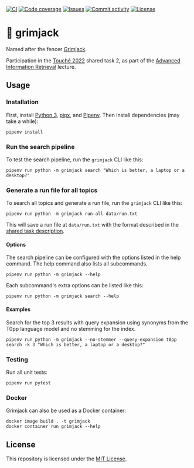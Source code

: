 [![CI](https://img.shields.io/github/workflow/status/heinrichreimer/grimjack/CI?style=flat-square)](https://github.com/heinrichreimer/grimjack/actions?query=workflow%3A"CI")
[![Code coverage](https://img.shields.io/codecov/c/github/heinrichreimer/grimjack?style=flat-square)](https://codecov.io/github/heinrichreimer/grimjack/)
[![Issues](https://img.shields.io/github/issues/heinrichreimer/grimjack?style=flat-square)](https://github.com/heinrichreimer/grimjack/issues)
[![Commit activity](https://img.shields.io/github/commit-activity/m/heinrichreimer/grimjack?style=flat-square)](https://github.com/heinrichreimer/grimjack/commits)
[![License](https://img.shields.io/github/license/heinrichreimer/grimjack?style=flat-square)](LICENSE)

# 🤺 grimjack

Named after the fencer [Grimjack](https://en.wikipedia.org/wiki/Grimjack).

Participation in the [Touché 2022](https://webis.de/events/touche-22/) shared task 2, as part of the 
[Advanced Information Retrieval](https://gitlab.informatik.uni-halle.de/aqvbw/Information-Retrieval/) lecture.

## Usage

### Installation

First, install [Python 3](https://python.org/downloads/), 
[pipx](https://pipxproject.github.io/pipx/installation/#install-pipx), and 
[Pipenv](https://pipenv.pypa.io/en/latest/install/#isolated-installation-of-pipenv-with-pipx).
Then install dependencies (may take a while):

```shell script
pipenv install
```

### Run the search pipeline

To test the search pipeline, run the `grimjack` CLI like this:

```shell script
pipenv run python -m grimjack search "Which is better, a laptop or a desktop?"
```

### Generate a run file for all topics

To search all topics and generate a run file, run the `grimjack` CLI like this:

```shell script
pipenv run python -m grimjack run-all data/run.txt
```

This will save a run file at `data/run.txt` with the format described in
the [shared task description](https://webis.de/events/touche-22/shared-task-2.html#submission).

#### Options

The search pipeline can be configured with the options listed in the help command.
The help command also lists all subcommands.

```shell script
pipenv run python -m grimjack --help
```

Each subcommand's extra options can be listed like this:

```shell script
pipenv run python -m grimjack search --help
```

#### Examples

Search for the top 3 results with query expansion using synonyms from the T0pp language model 
and no stemming for the index.

```shell script
pipenv run python -m grimjack --no-stemmer --query-expansion t0pp search -k 3 "Which is better, a laptop or a desktop?"
```

### Testing

Run all unit tests:

```shell script
pipenv run pytest
```

### Docker

Grimjack can also be used as a Docker container:

```shell
docker image build . -t grimjack
docker container run grimjack --help
```

## License

This repository is licensed under the [MIT License](LICENSE).
